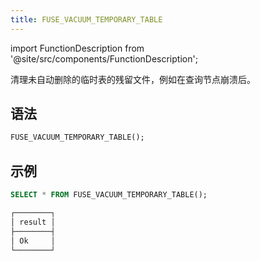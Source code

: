 ```yaml
---
title: FUSE_VACUUM_TEMPORARY_TABLE
---
```

import FunctionDescription from '@site/src/components/FunctionDescription';

<FunctionDescription description="引入或更新: v1.2.666"/>

清理未自动删除的临时表的残留文件，例如在查询节点崩溃后。

## 语法

```sql
FUSE_VACUUM_TEMPORARY_TABLE();
```

## 示例

```sql
SELECT * FROM FUSE_VACUUM_TEMPORARY_TABLE();

┌────────┐
│ result │
├────────┤
│ Ok     │
└────────┘
```
